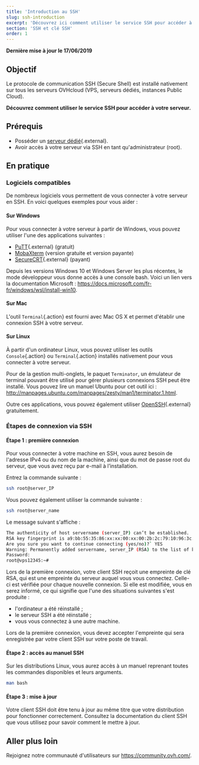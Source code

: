 ```yaml
---
title: 'Introduction au SSH'
slug: ssh-introduction
excerpt: 'Découvrez ici comment utiliser le service SSH pour accéder à votre serveur'
section: 'SSH et clé SSH'
order: 1
---
```


**Dernière mise à jour le 17/06/2019**

## Objectif

Le protocole de communication SSH (Secure Shell) est installé nativement sur tous les serveurs OVHcloud (VPS, serveurs dédiés, instances Public Cloud).

**Découvrez comment utiliser le service SSH pour accéder à votre serveur.**

## Prérequis

- Posséder un [serveur dédié](https://www.ovh.com/ca/fr/serveurs_dedies/){.external}.
- Avoir accès à votre serveur via SSH en tant qu'administrateur (root).

## En pratique

### Logiciels compatibles

De nombreux logiciels vous permettent de vous connecter à votre serveur en SSH. En voici quelques exemples pour vous aider :

#### Sur Windows

Pour vous connecter à votre serveur à partir de Windows, vous pouvez utiliser l'une des applications suivantes :

- [ PuTT](http://www.putty.org/){.external} (gratuit)
- [ MobaXterm](https://mobaxterm.mobatek.net/) (version gratuite et version payante)
- [ SecureCRT](http://www.vandyke.com/products/securecrt/){.external} (payant)

Depuis les versions Windows 10 et Windows Server les plus récentes, le mode développeur vous donne accès à une console bash. Voici un lien vers la documentation Microsoft : <https://docs.microsoft.com/fr-fr/windows/wsl/install-win10>.

#### Sur Mac

L'outil `Terminal`{.action} est fourni avec Mac OS X et permet d'établir une connexion SSH à votre serveur.

#### Sur Linux

À partir d'un ordinateur Linux, vous pouvez utiliser les outils `Console`{.action} ou `Terminal`{.action} installés nativement pour vous connecter à votre serveur.

Pour de la gestion multi-onglets, le paquet `Terminator`, un émulateur de terminal pouvant être utilisé pour gérer plusieurs connexions SSH peut être installé. Vous pouvez lire un manuel Ubuntu pour cet outil ici : <http://manpages.ubuntu.com/manpages/zesty/man1/terminator.1.html>.

Outre ces applications, vous pouvez également utiliser [OpenSSH](http://www.openssh.com){.external} gratuitement.

### Étapes de connexion via SSH

#### Étape 1 : première connexion

Pour vous connecter à votre machine en SSH, vous aurez besoin de l'adresse IPv4 ou du nom de la machine, ainsi que du mot de passe root du serveur, que vous avez reçu par e-mail à l’installation.

Entrez la commande suivante :

```sh
ssh root@server_IP
```

Vous pouvez également utiliser la commande suivante :

```sh
ssh root@server_name
```

Le message suivant s'affiche :

```sh
The authenticity of host servername (server_IP) can’t be established.
RSA key fingerprint is a9:bb:55:35:86:xx:xx:00:xx:00:2b:2c:79:10:96:3c.
Are you sure you want to continue connecting (yes/no)?` YES
Warning: Permanently added servername, server_IP (RSA) to the list of known hosts.
Password:
root@vps12345:~#
```

Lors de la première connexion, votre client SSH reçoit une empreinte de clé RSA, qui est une empreinte du serveur auquel vous vous connectez. Celle-ci est vérifiée pour chaque nouvelle connexion. Si elle est modifiée, vous en serez informé, ce qui signifie que l'une des situations suivantes s'est produite :

- l'ordinateur a été réinstallé ;
- le serveur SSH a été réinstallé ;
- vous vous connectez à une autre machine.

Lors de la première connexion, vous devez accepter l'empreinte qui sera enregistrée par votre client SSH sur votre poste de travail.

#### Étape 2 : accès au manuel SSH

Sur les distributions Linux, vous aurez accès à un manuel reprenant toutes les commandes disponibles et leurs arguments.

```sh
man bash
```

#### Étape 3 : mise à jour

Votre client SSH doit être tenu à jour au même titre que votre distribution pour fonctionner correctement. Consultez la documentation du client SSH que vous utilisez pour savoir comment le mettre à jour.

## Aller plus loin

Rejoignez notre communauté d'utilisateurs sur <https://community.ovh.com/>.
